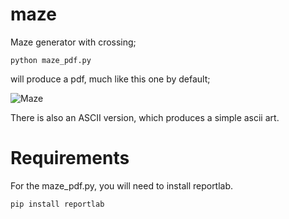 maze
====

Maze generator with crossing;

    python maze_pdf.py    

will produce a pdf, much like this one by default;

![Maze](/daleobrien/maze/raw/master/maze.gif)

There is also an ASCII version, which produces a simple ascii art.

Requirements
===
For the maze_pdf.py, you will need to install reportlab.

    pip install reportlab
